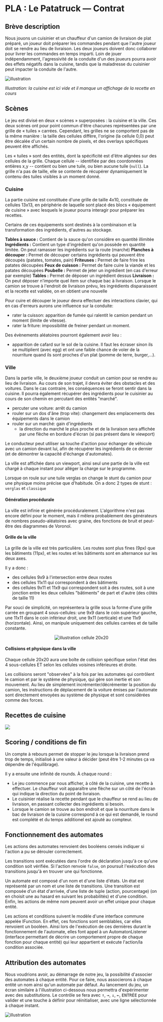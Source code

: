# PLA : Le Patatruck — Contrat

## Brève description

Nous jouons un cuisinier et un chauffeur d'un camion de livraison de plat préparé, un joueur doit préparer les commandes pendant que l'autre joueur doit se rendre au lieu de livraison.
Les deux joueurs doivent donc collaborer pour livrer les commandes en temps imparti.
Loin de jouer indépendamment, l'agressivité de la conduite d'un des joueurs pourra avoir des effets négatifs dans la cuisine, tandis que la maladresse du cuisinier peut impacter la conduite de l'autre.

![illustration](https://media.discordapp.net/attachments/980722135058243647/981831202539446272/fritent.png?width=794&height=447)

_Illustration: la cuisine est ici vide et il manque un affichage de la recette en cours_

## Scènes

Le jeu est divisé en deux « scènes » superposées : la cuisine et la ville. Ces deux scènes ont pour point commun d'être chacunes représentées par une grille de « tuiles » carrées. Cependant, les grilles ne se comportent pas de la même manière : la taille des cellules diffère, l'origine (la cellule 0,0) peut être décalée d'un certain nombre de pixels, et des overlays spécifiques peuvent être affichés.

Les « tuiles » sont des entités, dont la spécificité est d'être alignées sur des cellules de la grille. Chaque cellule -- identifiée par des coordonnées entières x,y -- contient ou bien une tuile, ou bien aucune tuile (`null`). La grille n'a pas de taille, elle se contente de récupérer dynamiquement le contenu des tuiles visibles à un moment donné.

### Cuisine

La partie cuisine est constituée d'une grille de taille 4x10, constituée de cellules 13x13, en périphérie de laquelle sont placé des blocs « équipement de cuisine » avec lesquels le joueur pourra interagir pour préparer les recettes.

Certains de ces équipements sont destinés à la combinaison et la transformation des ingrédients, d'autres au stockage.

**Tables à sauce :** Contient de la sauce qu'on considère en quantité illimitée
**Ingrédients :** Contient un type d'ingrédient qu'on possède en quantité limitée. On peut ramasser les ingrédients sur la route (marché)
**Planches à découper :** Permet de découper certains ingrédients qui peuvent être découpés (patates, tomates, pain)
**Friteuses :** Permet de faire frire les patates découpées
**Feux de cuisson :** Permet de faire cuire la viande et les patates découpées
**Poubelle :** Permet de jeter un ingrédient (en cas d'erreur par exemple)
**Tables :** Permet de déposer un ingrédient dessus
**Livraison :** On peut déposer n'importe quel item sur chaque bac à livraison. Lorsque le camion se trouve à l'endroit de livraison prévu, les ingrédients disparaissent et la recette est validée, on en obtient une nouvelle

Pour cuire et découper le joueur devra effectuer des interactions clavier, qui en cas d'erreurs aurons une influence sur la conduite:
- rater la cuisson: apparition de fumée qui ralentit le camion pendant un moment (limite de vitesse).
- rater la friture: impossibilité de freiner pendant un moment.

Des évènements aléatoires pourront également avoir lieu :
- apparition de cafard sur le sol de la cuisine. Il faut les écraser sinon ils se multiplient (avec egg) et ont une faible chance de voler de la nourriture quand ils sont proches d'un plat (pomme de terre, burger,...).

### Ville

Dans la partie ville, le deuxième joueur conduit un camion pour se rendre au lieu de livraison. Au cours de son trajet, il devra éviter des obstacles et des voitures. Dans le cas contraire, les conséquences se feront sentir dans la cuisine. Il pourra également récupérer des ingrédients pour le cuisinier au cours de son chemin en percutant des entités "marché".

- percuter une voiture: arrêt du camion
- rouler sur un dos d'âne (trop vite): changement des emplacements des équipements dans le camion
- rouler sur un marché: gain d'ingrédients
    - la direction du marché le plus proche et de la livraison sera affichée par une flèche en bordure d'écran (si pas présent dans le viewport)

Le conducteur peut utiliser sa touche d'action pour échanger de véhicule avec un camion devant lui, afin de récupérer les ingrédients de ce dernier (et de démontrer la capacité d'échange d'automates).

La ville est affichée dans un viewport, ainsi seul une partie de la ville est chargé à chaque instant pour alléger la charge sur le programme.

Lorsque on roule sur une tuile verglas on change le stunt du camion pour une physique moins précise que d'habitude. On a donc 2 types de stunt : `verglas` et `classique`

#### Génération procédurale

La ville est infinie et générée procéduralement. L'algorithme n'est pas encore défini pour le moment, mais il mêlera probablement des générateurs de nombres pseudo-aléatoires avec graine, des fonctions de bruit et peut-être des diagrammes de Voronoï.

#### Grille de la ville

La grille de la ville est très particulière. Les routes sont plus fines (9px) que les bâtiments (11px), et les routes et les bâtiments sont en alternance sur les deux axes.

Il y a donc :
* des cellules 9x9 à l'intersection entre deux routes
* des cellules 11x11 qui correspondent à des bâtiments
* des cellules 9x11 et 11x9 qui correspondent soit à des routes, soit à une jonction entre les deux cellules "bâtiments" de part et d'autre (des côtés de taille 11)

Par souci de simplicité, on représentera la grille sous la forme d'une grille carrée en groupant 4 sous-cellules: une 9x9 dans le coin supérieur gauche, une 11x11 dans le coin inférieur droit, une 9x11 (verticale) et une 11x9 (horizontale). Ainsi, on manipule uniquement des cellules carrées et de taille constante.

<center>

![illustration cellule 20x20](https://media.discordapp.net/attachments/435474546305269763/984801957300535367/cell2020.drawio.png)

</center>

#### Collisions et physique dans la ville

Chaque cellule 20x20 aura une boîte de collision spécifique selon l'état des 4 sous-cellules ET selon les cellules voisines inférieures et droite.

Les collisions seront "observées" à la fois par les automates qui contrôlent le camion et par le système de physique, qui gère son inertie et son mouvement. Au lieu de simplement incrémenter/décrémenter la position du camion, les instructions de déplacement de la voiture émises par l'automate sont directement envoyées au système de physique et sont considérées comme des forces.

## Recettes de cuisine

![](https://md.edgar.bzh/uploads/upload_524dc869caa95794e7108d0c321d82ae.png)

## Scoring / conditions de fin

Un compte à rebours permet de stopper le jeu lorsque la livraison prend trop de temps, initialisé à une valeur à décider (peut être 1-2 minutes ça va dépendre de l'équilibrage).

Il y a ensuite une infinité de rounds. À chaque round :

* Le jeu commence par nous afficher, à côté de la cuisine, une recette à effectuer. Le chauffeur voit apparaître une flèche sur un côté de l'écran qui indique la direction du point de livraison.
* Le cuisinier réalise la recette pendant que le chauffeur se rend au lieu de livraison, en passant collecter des ingrédients si besoin.
* Lorsque le camion se trouve au bon endroit et que la nourriture dans le bac de livraison de la cuisine correspond à ce qui est demandé, le round est complété et du temps additionel est ajouté au compteur.

## Fonctionnement des automates

Les actions des automates renvoient des booléens censés indiquer si l'action a pu se dérouler correctement.

Les transitions sont exécutées dans l'ordre de déclaration jusqu'à ce qu'une condition soit vérifiée. Si l'action renvoie `false`, on poursuit l'exécution des transitions jusqu'à en trouver une qui fonctionne.

Un automate est composé d'un nom et d'une liste d'états. Un état est représenté par un nom et une liste de transitions. Une transition est composée d'un état d'arrivée, d'une liste de tuple (action, pourcentage) (on en choisit une au hasard en suivant les probabilités) et d'une condition. Enfin, les actions de même nom peuvent avoir un effet unique pour chaque entité.

Les actions et conditions suivent le modèle d'une interface commune appelée IFunction. En effet, ces fonctions sont semblables, car elles renvoient un booléen. Ainsi lors de l'exécution de ces dernières durant le fonctionnement de l'automate, elles font appel à un AutomatonListener (interface permettant de décrire un comportement propre de chaque fonction pour chaque entité) qui leur appartient et exécute l'action/la condition associée.

## Attribution des automates

Nous voudrions avoir, au démarrage de notre jeu, la possibilité d'associer des automates à chaque entité. Pour ce faire, nous associerons à chaque entité un nom ainsi qu'un automate par défaut. Au lancement du jeu, un écran similaire à l'illustration ci-dessous nous permettra d'expérimenter avec des substitutions. Le contrôle se fera avec <kbd>&uarr;</kbd>, <kbd>&rarr;</kbd>, <kbd>&darr;</kbd>, <kbd>&larr;</kbd>, <kbd>ENTRÉE</kbd> pour valider et une touche à définir pour réinitialiser, avec une ligne sélectionnée à chaque instant.

![illustration](https://cdn.discordapp.com/attachments/980722135058243647/986288907429740584/automaton_selection.png)
